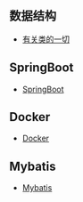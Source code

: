 
## 数据结构

- [有关类的一切](数据结构/有关类的一切.md)

## SpringBoot

- [SpringBoot](数据结构/有关类的一切.md)

## Docker

- [Docker](数据结构/有关类的一切.md)

## Mybatis

- [Mybatis](数据结构/有关类的一切.md)



